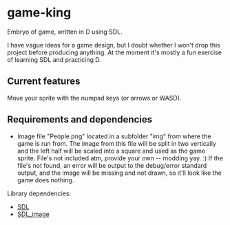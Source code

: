 # game-king
Embryo of game, written in D using SDL.

I have vague ideas for a game design, but I doubt whether I won't drop this project before producing anything.
At the moment it's mostly a fun exercise of learning SDL and practicing D.

## Current features
Move your sprite with the numpad keys (or arrows or WASD).

## Requirements and dependencies
- Image file "People.png"
located in a subfolder "img" from where the game is run from.
The image from this file will be split in two vertically
and the left half will be scaled into a square
and used as the game sprite.
File's not included atm, provide your own -- modding yay. :)
If the file's not found, an error will be output to the debug/error standard output,
and the image will be missing and not drawn, so it'll look like the game does nothing.

Library dependencies:
- [SDL](https://www.libsdl.org/download-2.0.php)
- [SDL_image](https://www.libsdl.org/projects/SDL_image/)
